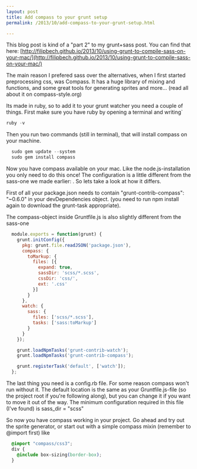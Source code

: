 ```yaml
---
layout: post
title: Add compass to your grunt setup
permalink: /2013/10/add-compass-to-your-grunt-setup.html

---
```


This blog post is kind of a "part 2" to my grunt+sass post. You can find that here: [http://filipbech.github.io/2013/10/using-grunt-to-compile-sass-on-your-mac/](http://filipbech.github.io/2013/10/using-grunt-to-compile-sass-on-your-mac/)

The main reason I prefered sass over the alternatives, when I first started preprocessing css, was Compass. It has a huge library of mixing and functions, and some great tools for generating sprites and more… (read all about it on compass-style.org)

Its made in ruby, so to add it to your grunt watcher you need a couple of things. First make sure you have ruby by opening a terminal and writing`

```js
ruby -v
```

Then you run two commands (still in terminal), that will install compass on your machine.

```js
  sudo gem update --system
  sudo gem install compass
```

Now you have compass available on your mac. Like the node.js-installation you only need to do this once! The configuration is a little different from the sass-one we made earlier: . So lets take a look at how it differs.

First of all your package.json needs to contain
  "grunt-contrib-compass": "~0.6.0"
in your devDependencies object. (you need to run npm install again to download the grunt-task appropriate).

The compass-object inside Gruntfile.js is also slightly different from the sass-one

```js
  module.exports = function(grunt) {
    grunt.initConfig({
      pkg: grunt.file.readJSON('package.json'),
      compass: {
        toMarkup: {
          files: [{
            expand: true,
            sassDir: 'scss/*.scss',
            cssDir: 'css/',
            ext: '.css'
          }]
        }
      },
      watch: {
        sass: {
          files: ['scss/*.scss'],
          tasks: ['sass:toMarkup']
        }
      }
    });

    grunt.loadNpmTasks('grunt-contrib-watch');
    grunt.loadNpmTasks('grunt-contrib-compass');

    grunt.registerTask('default', ['watch']);
  };
```

The last thing you need is a config.rb file. For some reason compass won't run without it. The default location is the same as your Gruntfile.js-file (so the project root if you're following along), but you can change it if you want to move it out of the way. The minimum configuration required in this file (I've found) is sass_dir = "scss"

So now you have compass working in your project. Go ahead and try out the sprite generator, or start out with a simple compass mixin (remember to @import first) like

```css
  @import "compass/css3";
  div {
    @include box-sizing(border-box);
  }
```

